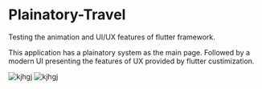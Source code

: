 # Plainatory-Travel
Testing the animation and UI/UX features of flutter framework.

This application has a plainatory system as the main page. Followed by a modern UI presenting the features of UX provided by flutter custimization.

![kjhgj](https://github.com/SammSum1/Plainatory-Travel/blob/master/README/Gif/information_page.gif) ![kjhgj](https://github.com/SammSum1/Plainatory-Travel/blob/master/README/Gif/information_page.gif)
